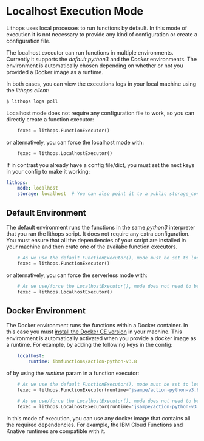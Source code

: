 # Localhost Execution Mode

Lithops uses local processes to run functions by default. In this mode of execution it is not necessary to provide any kind of configuration or create a configuration file. 

The localhost executor can run functions in multiple environments. Currently it supports the *default python3* and the *Docker* environments. The environment is automatically chosen depending on whether or not you provided a Docker image as a runtime.

In both cases, you can view the executions logs in your local machine using the *lithops client*:

```bash
$ lithops logs poll
```

Localhost mode does not require any configuration file to work, so you can directly create a function executor:

```python
    fexec = lithops.FunctionExecutor()
```

or alternatively, you can force the localhost mode with:

```python
    fexec = lithops.LocalhostExecutor()
```

If in contrast you already have a config file/dict, you must set the next keys in your config to make it working:

```yaml
lithops:
    mode: localhost
    storage: localhost  # You can also point it to a public storage_config backend, such as aws_s3 or ibm_cos
```

## Default Environment
The default environment runs the functions in the same *python3* interpreter that you ran the lithops script.
It does not require any extra configuration. You must ensure that all the dependencies of your script are installed in your machine and then crate one of the availabe function executors.

```python
    # As we use the default FunctionExecutor(), mode must be set to localhost in config
    fexec = lithops.FunctionExecutor()
```

or alternatively, you can force the serverless mode with:

```python
    # As we use/force the LocalhostExecutor(), mode does not need to be set to localhost in config
    fexec = lithops.LocalhostExecutor()
```


## Docker Environment
The Docker environment runs the functions within a Docker container. In this case you must [install the Docker CE version](https://docs.docker.com/get-docker/) in your machine. This environment is automatically activated when you provide a docker image as a runtime. For example, by adding the following keys in the config:

```yaml
    localhost:
        runtime: ibmfunctions/action-python-v3.8
```

of by using the *runtime* param in a function executor:


```python
    # As we use the default FunctionExecutor(), mode must be set to localhost in config
    fexec = lithops.FunctionExecutor(runtime='jsampe/action-python-v3.8')
```

```python
    # As we use/force the LocalhostExecutor(), mode does not need to be set to localhost in config
    fexec = lithops.LocalhostExecutor(runtime='jsampe/action-python-v3.8')
```

In this mode of execution, you can use any docker image that contains all the required dependencies. For example, the IBM Cloud Functions and Knative runtimes are compatible with it.
